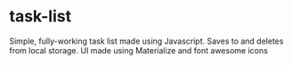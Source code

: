 # task-list
Simple, fully-working task list made using Javascript. Saves to and deletes from local storage.  UI made using Materialize and font awesome icons 

